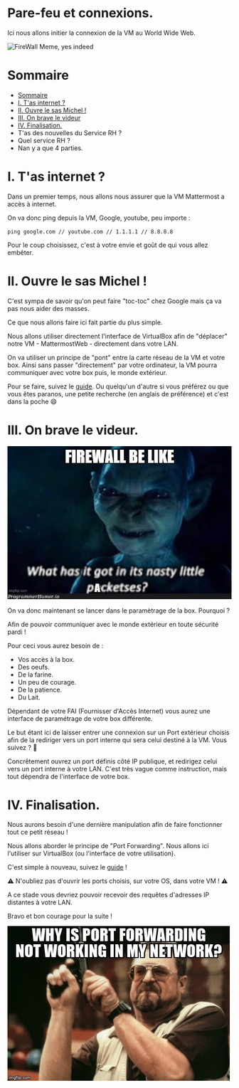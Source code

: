 # Pare-feu et connexions. 

Ici nous allons initier la connexion de la VM au World Wide Web. 

![FireWall Meme, yes indeed](assests\9akfhcao.bmp "This is the proper way to make a firewall")

#  Sommaire

 - [Sommaire](#sommaire) 
 - [I. T'as internet ?](#i-tas-internet)
 - [II. Ouvre le sas Michel !](#ii-ouvre-le-sas-michel)
 - [III. On brave le videur](#iii-on-brave-le-videur)
 - [IV. Finalisation.](#iv-finalisation)
 - T'as des nouvelles du Service RH ? 
 - Quel service RH ?
 - Nan y a que 4 parties.

 # I. T'as internet ? 

 Dans un premier temps, nous allons nous assurer que la VM Mattermost a accès à internet.

 On va donc ping depuis la VM, Google, youtube, peu importe : 
 ```
 ping google.com // youtube.com // 1.1.1.1 // 8.8.8.8
 ```
 
 Pour le coup choisissez, c'est à votre envie et goût de qui vous allez embêter. 

 # II. Ouvre le sas Michel !

C'est sympa de savoir qu'on peut faire "toc-toc" chez Google mais ça va pas nous aider des masses. 

 Ce que nous allons faire ici fait partie du plus simple. 

 Nous allons utiliser directement l'interface de VirtualBox afin de "déplacer" notre VM - MattermostWeb - directement dans votre LAN.

 On va utiliser un principe de "pont" entre la carte réseau de la VM et votre box. Ainsi sans passer "directement" par votre ordinateur, la VM pourra communiquer avec votre box puis, le monde extérieur.

 Pour se faire, suivez le [guide](https://wiki.dave.eu/index.php/VirtualBox_Network_Configuration). 
 Ou quelqu'un d'autre si vous préférez ou que vous êtes paranos, une petite recherche (en anglais de préférence) et c'est dans la poche :smile:


 # III. On brave le videur.

 [![Hobbits](assests\7m4xxbbs.bmp "They're taking the Hobbits to Isengard !")](https://www.google.com/url?sa=i&url=https%3A%2F%2Fprogrammerhumor.io%2Fprogramming-memes%2Ffirewall-be-like-what-has-it-got-in-its-nasty-little-packetses%2F&psig=AOvVaw3mdrs75EeYEwyof1g5EHXI&ust=1683571813823000&source=images&cd=vfe&ved=0CA4QjRxqFwoTCLi_6fXv4_4CFQAAAAAdAAAAABAD)

 On va donc maintenant se lancer dans le paramètrage de la box. Pourquoi ?

 Afin de pouvoir communiquer avec le monde extérieur en toute sécurité pardi ! 

Pour ceci vous aurez besoin de : 

 - Vos accès à la box.
 - Des oeufs.
 - De la farine.
 - Un peu de courage.
 - De la patience. 
 - Du Lait.


Dépendant de votre FAI (Fournisser d'Accès Internet) vous aurez une interface de paramétrage de votre box différente. 

Le but étant ici de laisser entrer une connexion sur un Port extérieur choisis afin de la rediriger vers un port interne qui sera celui destiné à la VM. Vous suivez ? :grimacing: 

Concrêtement ouvrez un port définis côté IP publique, et redirigez celui vers un port interne à votre LAN. C'est très vague comme instruction, mais tout dépendra de l'interface de votre box. 

# IV. Finalisation.

Nous aurons besoin d'une dernière manipulation afin de faire fonctionner tout ce petit réseau ! 

Nous allons aborder le principe de "Port Forwarding". Nous allons ici l'utiliser sur VirtualBox (ou l'interface de votre utilisation).

C'est simple à nouveau, suivez le [guide](https://www.it-connect.fr/configurer-le-port-forwarding-sur-une-vm-virtualbox%EF%BB%BF/) ! 

:warning: N'oubliez pas d'ouvrir les ports choisis, sur votre OS, dans votre VM ! :warning:

A ce stade vous devriez pouvoir recevoir des requêtes d'adresses IP distantes à votre LAN. 

Bravo et bon courage pour la suite ! 

[![Port-Forwarding meme, yes](assests\51vda2jn.bmp "Oh the irony")](https://www.google.com/url?sa=i&url=https%3A%2F%2Ftwitter.com%2Foverflow_meme%2Fstatus%2F1335458305280446466&psig=AOvVaw0K6I_jeYV6LemNSDbCOzEB&ust=1683571045554000&source=images&cd=vfe&ved=0CA4QjRxqFwoTCOC_8ZHt4_4CFQAAAAAdAAAAABAS)